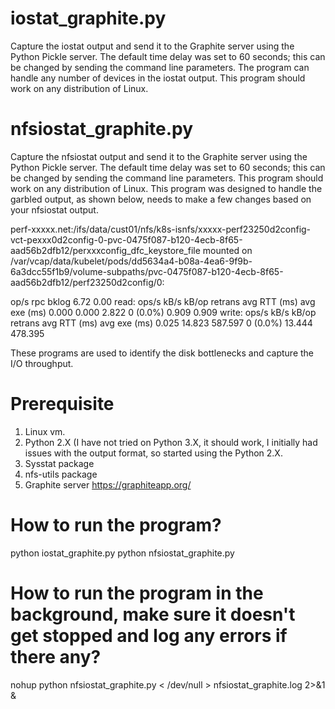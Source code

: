 # iostat_graphite.py
Capture the iostat output and send it to the Graphite server using the Python Pickle server. The default time delay was set to 60 seconds; this can be changed by sending the command line parameters. The program can handle any number of devices in the iostat output. This program should work on any distribution of Linux.

# nfsiostat_graphite.py
Capture the nfsiostat output and send it to the Graphite server using the Python Pickle server. The default time delay was set to 60 seconds; this can be changed by sending the command line parameters. This program should work on any distribution of Linux. This program was designed to handle the garbled output, as shown below, needs to make a few changes based on your nfsiostat output.

perf-xxxxx.net:/ifs/data/cust01/nfs/k8s-isnfs/xxxxx-perf23250d2config-vct-pexxx0d2config-0-pvc-0475f087-b120-4ecb-8f65-aad56b2dfb12/perxxxconfig_dfc_keystore_file mounted on /var/vcap/data/kubelet/pods/dd5634a4-b08a-4ea6-9f9b-6a3dcc55f1b9/volume-subpaths/pvc-0475f087-b120-4ecb-8f65-aad56b2dfb12/perf23250d2config/0:

   op/s         rpc bklog
   6.72
           0.00
read:
  ops/s            kB/s           kB/op         retrans         avg RTT (ms)    avg exe (ms)
                  0.000
          0.000
          2.822
       0 (0.0%)
          0.909
          0.909
write:
  ops/s            kB/s           kB/op         retrans         avg RTT (ms)    avg exe (ms)
                  0.025
         14.823
        587.597
       0 (0.0%)
         13.444
        478.395


These programs are used to identify the disk bottlenecks and capture the I/O throughput.

# Prerequisite
1. Linux vm.
2. Python 2.X (I have not tried on Python 3.X, it should work, I initially had issues with the output format, so started using the Python 2.X.
3. Sysstat package
3. nfs-utils package
4. Graphite server https://graphiteapp.org/

# How to run the program?
python iostat_graphite.py
python nfsiostat_graphite.py

# How to run the program in the background, make sure it doesn't get stopped and log any errors if there any?
nohup python nfsiostat_graphite.py < /dev/null > nfsiostat_graphite.log 2>&1 &

